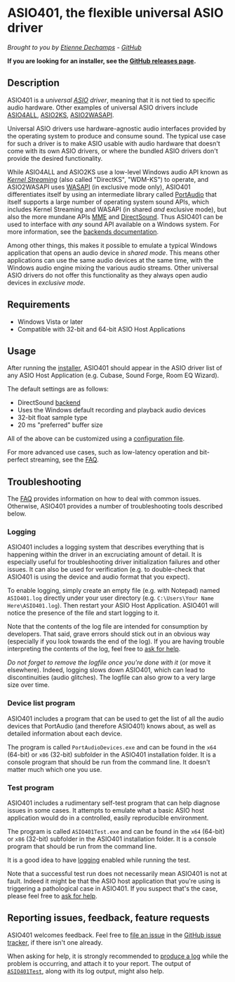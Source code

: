 # ASIO401, the flexible universal ASIO driver
*Brought to you by [Etienne Dechamps][] - [GitHub][]*

**If you are looking for an installer, see the
[GitHub releases page][releases].**

## Description

ASIO401 is a *universal [ASIO][] driver*, meaning that it is not tied to
specific audio hardware. Other examples of universal ASIO drivers include
[ASIO4ALL][], [ASIO2KS][], [ASIO2WASAPI][].

Universal ASIO drivers use hardware-agnostic audio interfaces provided by the
operating system to produce and consume sound. The typical use case for such a
driver is to make ASIO usable with audio hardware that doesn't come with its own
ASIO drivers, or where the bundled ASIO drivers don't provide the desired
functionality.

While ASIO4ALL and ASIO2KS use a low-level Windows audio API known as
*[Kernel Streaming]* (also called "DirectKS", "WDM-KS") to operate, and
ASIO2WASAPI uses [WASAPI][] (in exclusive mode only), ASIO401 differentiates
itself by using an intermediate library called [PortAudio][] that itself
supports a large number of operating system sound APIs, which includes Kernel
Streaming and WASAPI (in shared *and* exclusive mode), but also the more mundane
APIs [MME][] and [DirectSound][]. Thus ASIO401 can be used to interface with
*any* sound API available on a Windows system. For more information, see the
[backends documentation][BACKENDS].

Among other things, this makes it possible to emulate a typical Windows
application that opens an audio device in *shared mode*. This means other
applications can use the same audio devices at the same time, with the
Windows audio engine mixing the various audio streams. Other universal ASIO
drivers do not offer this functionality as they always open audio devices in
*exclusive mode*.

## Requirements

 - Windows Vista or later
 - Compatible with 32-bit and 64-bit ASIO Host Applications

## Usage

After running the [installer][releases], ASIO401 should appear in the ASIO
driver list of any ASIO Host Application (e.g. Cubase, Sound Forge, Room EQ
Wizard).

The default settings are as follows:

 - DirectSound [backend][BACKENDS]
 - Uses the Windows default recording and playback audio devices
 - 32-bit float sample type
 - 20 ms "preferred" buffer size

All of the above can be customized using a [configuration file][CONFIGURATION].

For more advanced use cases, such as low-latency operation and bit-perfect
streaming, see the [FAQ][].

## Troubleshooting

The [FAQ][] provides information on how to deal with common issues. Otherwise,
ASIO401 provides a number of troubleshooting tools described below.

### Logging

ASIO401 includes a logging system that describes everything that is
happening within the driver in an excruciating amount of detail. It is
especially useful for troubleshooting driver initialization failures and
other issues. It can also be used for verification (e.g. to double-check
that ASIO401 is using the device and audio format that you expect).

To enable logging, simply create an empty file (e.g. with Notepad) named
`ASIO401.log` directly under your user directory (e.g.
`C:\Users\Your Name Here\ASIO401.log`). Then restart your ASIO Host
Application. ASIO401 will notice the presence of the file and start
logging to it.

Note that the contents of the log file are intended for consumption by
developers. That said, grave errors should stick out in an obvious way
(especially if you look towards the end of the log). If you are having
trouble interpreting the contents of the log, feel free to
[ask for help][report].

*Do not forget to remove the logfile once you're done with it* (or move
it elsewhere). Indeed, logging slows down ASIO401, which can lead to
discontinuities (audio glitches). The logfile can also grow to a very
large size over time.

### Device list program

ASIO401 includes a program that can be used to get the list of all the audio
devices that PortAudio (and therefore ASIO401) knows about, as well as detailed
information about each device.

The program is called `PortAudioDevices.exe` and can be found in the `x64`
(64-bit) or `x86` (32-bit) subfolder in the ASIO401 installation
folder. It is a console program that should be run from the command line. It
doesn't matter much which one you use.

### Test program

ASIO401 includes a rudimentary self-test program that can help diagnose
issues in some cases. It attempts to emulate what a basic ASIO host
application would do in a controlled, easily reproducible environment.

The program is called `ASIO401Test.exe` and can be found in the `x64`
(64-bit) or `x86` (32-bit) subfolder in the ASIO401 installation
folder. It is a console program that should be run from the command
line.

It is a good idea to have [logging][] enabled while running the test.

Note that a successful test run does not necessarily mean ASIO401 is
not at fault. Indeed it might be that the ASIO host application that
you're using is triggering a pathological case in ASIO401. If you
suspect that's the case, please feel free to [ask for help][report].

## Reporting issues, feedback, feature requests

ASIO401 welcomes feedback. Feel free to [file an issue][] in the
[GitHub issue tracker][], if there isn't one already.

When asking for help, it is strongly recommended to [produce a log][logging]
while the problem is occurring, and attach it to your report. The output of
[`ASIO401Test`][test], along with its log output, might also help.

[ASIO]: http://en.wikipedia.org/wiki/Audio_Stream_Input/Output
[ASIO2KS]: http://www.asio2ks.de/
[ASIO2WASAPI]: https://github.com/levmin/ASIO2WASAPI
[ASIO4ALL]: http://www.asio4all.org/
[BACKENDS]: BACKENDS.md
[CONFIGURATION]: CONFIGURATION.md
[DirectSound]: https://en.wikipedia.org/wiki/DirectSound
[Etienne Dechamps]: mailto:etienne@edechamps.fr
[FAQ]: FAQ.md
[file an issue]: https://github.com/dechamps/ASIO401/issues/new
[GitHub]: https://github.com/dechamps/ASIO401
[GitHub issue tracker]: https://github.com/dechamps/ASIO401/issues
[logging]: #logging
[MME]: https://en.wikipedia.org/wiki/Windows_legacy_audio_components#Multimedia_Extensions_(MME)
[Kernel Streaming]: https://en.wikipedia.org/wiki/Windows_legacy_audio_components#Kernel_Streaming
[PortAudio]: http://www.portaudio.com/
[releases]: https://github.com/dechamps/ASIO401/releases
[report]: #reporting-issues-feedback-feature-requests
[test]: #test-program
[WASAPI]: https://docs.microsoft.com/en-us/windows/desktop/coreaudio/wasapi
